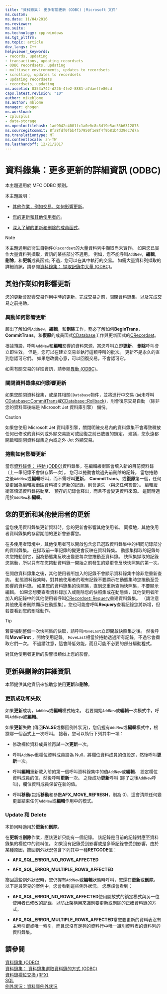 ```yaml
---
title: "資料錄集： 更多有關更新 (ODBC) |Microsoft 文件"
ms.custom: 
ms.date: 11/04/2016
ms.reviewer: 
ms.suite: 
ms.technology: cpp-windows
ms.tgt_pltfrm: 
ms.topic: article
dev_langs: C++
helpviewer_keywords:
- records, updating
- transactions, updating recordsets
- ODBC recordsets, updating
- multiuser environments, updates to recordsets
- scrolling, updates to recordsets
- updating recordsets
- recordsets, updating
ms.assetid: 0353a742-d226-4fe2-8881-a7daeffe86cd
caps.latest.revision: "10"
author: mikeblome
ms.author: mblome
manager: ghogen
ms.workload:
- cplusplus
- data-storage
ms.openlocfilehash: 1ad9042c4001fc1a0e0c8c8d19e5ac53b6312875
ms.sourcegitcommit: 8fa8fdf0fbb4f57950f1e8f4f9b81b4d39ec7d7a
ms.translationtype: MT
ms.contentlocale: zh-TW
ms.lasthandoff: 12/21/2017
---
```

# <a name="recordset-more-about-updates-odbc"></a>資料錄集：更多更新的詳細資訊 (ODBC)
本主題適用於 MFC ODBC 類別。  
  
 本主題說明：  
  
-   [其他作業，例如交易，如何影響更新](#_core_how_transactions_affect_updates)。  
  
-   [您的更新和其他使用者的](#_core_your_updates_and_the_updates_of_other_users)。  
  
-   [深入了解的更新和刪除的成員函式](#_core_more_about_update_and_delete)。  
  
> [!NOTE]
>  本主題適用於衍生自物件`CRecordset`的大量資料列中擷取尚未實作。 如果您已實作大量資料列擷取，資訊的某些部分不適用。 例如，您不能呼叫`AddNew`，**編輯**，**刪除**，和**更新**成員函式; 不過，您可以在其中執行的交易。 如需大量資料列擷取的詳細資訊，請參閱[資料錄集： 擷取記錄中大量 (ODBC)](../../data/odbc/recordset-fetching-records-in-bulk-odbc.md)。  
  
##  <a name="_core_how_other_operations_affect_updates"></a>其他作業如何影響更新  
 您的更新會影響交易作用中時的更新，完成交易之前，關閉資料錄集，以及完成交易之前捲動。  
  
###  <a name="_core_how_transactions_affect_updates"></a>異動如何影響更新  
 超出了解如何`AddNew`，**編輯**，和**刪除**工作，務必了解如何**BeginTrans**， **CommitTrans**，和**復原**的成員函式[CDatabase](../../mfc/reference/cdatabase-class.md)工作與更新函式的[CRecordset](../../mfc/reference/crecordset-class.md)。  
  
 根據預設，呼叫`AddNew`和**編輯**影響的資料來源，當您呼叫立即**更新**。 **刪除**呼叫會立即生效。 但是，您可以在建立交易並執行這類呼叫的批次。 更新不是永久的直到您認可它們。 如果您改變心意，可以回復交易，不會認可它。  
  
 如需有關交易的詳細資訊，請參閱[異動 (ODBC)](../../data/odbc/transaction-odbc.md)。  
  
###  <a name="_core_how_closing_the_recordset_affects_updates"></a>關閉資料錄集如何影響更新  
 如果您關閉資料錄集，或是其相關`CDatabase`物件，並將進行中交易 (尚未呼叫[CDatabase::CommitTrans](../../mfc/reference/cdatabase-class.md#committrans)或[CDatabase::Rollback](../../mfc/reference/cdatabase-class.md#rollback))，則會復原交易自動 （除非您的資料庫後端是 Microsoft Jet 資料庫引擎） 備份。  
  
> [!CAUTION]
>  如果您使用 Microsoft Jet 資料庫引擎，關閉明確交易內的資料錄集不會導致釋放任何已修改的資料列或外顯交易認可或回復之前已放置的鎖定。 建議，您永遠都開啟和關閉資料錄集之內或之外 Jet 外顯交易。  
  
###  <a name="_core_how_scrolling_affects_updates"></a>捲動如何影響更新  
 當您[資料錄集： 捲動 (ODBC)](../../data/odbc/recordset-scrolling-odbc.md)資料錄集，在編輯緩衝區會填入新的目前資料錄 （上一筆記錄不會儲存第一次）。 您可以捲動會跳過先前刪除的記錄。 當您捲動之後`AddNew`或**編輯**呼叫，而不需呼叫**更新**， **CommitTrans**，或**復原**第一個，任何變更因為編輯緩衝區資料被引進新的記錄，則會遺失 （與您任何警告）。 編輯緩衝區填滿資料錄捲動至、 預存的記錄會釋出，而且不會變更資料來源。 這同時適用於`AddNew`和**編輯**。  
  
##  <a name="_core_your_updates_and_the_updates_of_other_users"></a>您的更新和其他使用者的更新  
 當您使用資料錄集更新資料時，您的更新會影響其他使用者。 同樣地，其他使用者資料錄集的存留期間的更新會影響您。  
  
 在多使用者環境中，其他使用者可以開啟包含您已選取資料錄集中的相同記錄部分的資料錄集。 在擷取前一筆記錄的變更會反映在資料錄集。 動態集擷取的記錄每次您捲動到它，因為動態集反映出變更每次您捲動至資料錄。 快照集擷取的記錄您捲動，所以只有在您捲動資料錄一開始之前發生的變更會反映快照集的第一次。  
  
 在開啟資料錄集之後，其他使用者所加入的記錄不會顯示資料錄集中除非您重新查詢。 動態資料錄集時，對其他使用者的現有記錄不要顯示在動態集時您捲動至受影響的資料錄。 如果您的資料錄集的快照集，直到您重新查詢快照集，不要顯示編輯。 如果您想要查看資料錄加入或刪除您的快照集或在動態集，其他使用者所加入的記錄中的其他使用者呼叫[CRecordset::Requery](../../mfc/reference/crecordset-class.md#requery)重建資料錄集。 （請注意其他使用者刪除顯示在動態集）。您也可能會呼叫**Requery**查看記錄您將新增，但若要看到您的刪除動作。  
  
> [!TIP]
>  若要強制整個一次快照集的快取，請呼叫`MoveLast`立即開啟快照集之後。 然後呼叫**MoveFirst** ，開始使用記錄。 `MoveLast`相當於捲動透過所有記錄，不過它會擷取它們一次。 不過請注意，這會降低效能，而且可能不必要的部分驅動程式。  
  
 對其他使用者更新的影響很類似上您的影響。  
  
##  <a name="_core_more_about_update_and_delete"></a>更新與刪除的詳細資訊  
 本節提供其他資訊來協助您使用**更新**和**刪除**。  
  
### <a name="update-success-and-failure"></a>更新成功和失敗  
 如果**更新**成功，`AddNew`或**編輯**模式結束。 若要開始`AddNew`或**編輯**一次模式中，呼叫`AddNew`或**編輯**。  
  
 如果**更新**失敗 (傳回**FALSE**或擲回例外狀況)，您仍握有`AddNew`或**編輯**模式中，根據哪一個函式上一次呼叫。 接著，您可以執行下列其中一項：  
  
-   修改欄位資料成員並再試一次**更新**一次。  
  
-   呼叫`AddNew`重欄位資料成員設為 Null，將欄位資料成員的值設定，然後呼叫**更新**一次。  
  
-   呼叫**編輯**重新載入前的第一個呼叫資料錄集中的值`AddNew`或**編輯**、 設定欄位資料成員的值，然後呼叫**更新**一次。 之後成功**更新**呼叫 (除了之後`AddNew`呼叫)，欄位資料成員保留在新的值。  
  
-   呼叫**移動**(包括**移動**和參數**AFX_MOVE_REFRESH**，則為 0)，這會清除任何變更並結束任何`AddNew`或**編輯**作用中的模式。  
  
### <a name="update-and-delete"></a>Update 和 Delete  
 本節同時適用於**更新**和**刪除**。  
  
 在**更新**或**刪除**作業，應該更新只能有一個記錄。 該記錄是目前的記錄對應至資料錄集的欄位中的資料值。 如果沒有記錄受到影響或是多筆記錄會受到影響，由於某種原因，擲回例外狀況包含下列其中一種**RETCODE**值：  
  
-   **AFX_SQL_ERROR_NO_ROWS_AFFECTED**  
  
-   **AFX_SQL_ERROR_MULTIPLE_ROWS_AFFECTED**  
  
 擲回這些例外狀況時，您仍握有`AddNew`或**編輯**狀態時呼叫，您還在**更新**或**刪除**。 以下是最常見的案例中，您會看到這些例外狀況。 您應該會看到：  
  
-   **AFX_SQL_ERROR_NO_ROWS_AFFECTED**使用開放式的鎖定模式與另一位使用者已修改的記錄，以防止架構用來識別要更新或刪除的正確資料錄的方式。  
  
-   **AFX_SQL_ERROR_MULTIPLE_ROWS_AFFECTED**當您要更新的資料表沒有主索引鍵或唯一索引，而且您沒有足夠的資料行中唯一識別資料表的資料列的資料錄集。  
  
## <a name="see-also"></a>請參閱  
 [資料錄集 (ODBC)](../../data/odbc/recordset-odbc.md)   
 [資料錄集： 資料錄集選取資料錄的方式 (ODBC)](../../data/odbc/recordset-how-recordsets-select-records-odbc.md)   
 [資料錄欄位交換 (RFX)](../../data/odbc/record-field-exchange-rfx.md)   
 [SQL](../../data/odbc/sql.md)   
 [例外狀況：資料庫例外狀況](../../mfc/exceptions-database-exceptions.md)